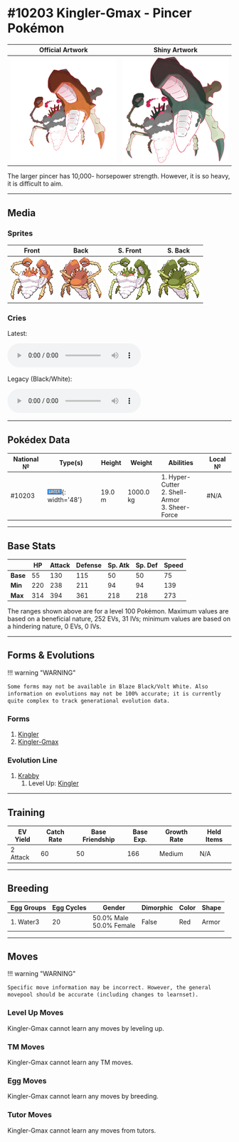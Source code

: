 # #10203 Kingler-Gmax - Pincer Pokémon

| Official Artwork | Shiny Artwork |
|------------------|---------------|
| ![Official Artwork](https://raw.githubusercontent.com/PokeAPI/sprites/master/sprites/pokemon/other/official-artwork/10203.png) | ![Official Artwork2](https://raw.githubusercontent.com/PokeAPI/sprites/master/sprites/pokemon/other/official-artwork/shiny/10203.png) |

The larger pincer has 10,000- horsepower strength. However, it is so heavy, it is difficult to aim.

---

## Media

### Sprites

| Front | Back | S. Front | S. Back |
|-------|------|----------|---------|
| ![Front](https://raw.githubusercontent.com/PokeAPI/sprites/master/sprites/pokemon/versions/generation-v/black-white/10203.png) | ![Back](https://raw.githubusercontent.com/PokeAPI/sprites/master/sprites/pokemon/versions/generation-v/black-white/back/10203.png) | ![Shiny Front](https://raw.githubusercontent.com/PokeAPI/sprites/master/sprites/pokemon/versions/generation-v/black-white/shiny/10203.png) | ![Shiny Back](https://raw.githubusercontent.com/PokeAPI/sprites/master/sprites/pokemon/versions/generation-v/black-white/back/shiny/10203.png) |

### Cries

Latest:
<p><audio controls>
  <source src="https://raw.githubusercontent.com/PokeAPI/cries/main/cries/pokemon/latest/10203.ogg" type="audio/ogg">
  Your browser does not support the audio element.
</audio></p>

Legacy (Black/White):
<p><audio controls>
  <source src="None" type="audio/ogg">
  Your browser does not support the audio element.
</audio></p>

---

## Pokédex Data

| National № | Type(s) | Height | Weight | Abilities | Local № |
|------------|---------|--------|--------|-----------|---------|
| #10203 | ![water](../assets/types/water.png){: width='48'} | 19.0 m | 1000.0 kg | 1. Hyper-Cutter<br>2. Shell-Armor<br>3. Sheer-Force | #N/A |

---

## Base Stats
|   | HP | Attack | Defense | Sp. Atk | Sp. Def | Speed |
|---|----|--------|---------|---------|---------|-------|
| **Base** | 55 | 130 | 115 | 50 | 50 | 75 |
| **Min** | 220 | 238 | 211 | 94 | 94 | 139 |
| **Max** | 314 | 394 | 361 | 218 | 218 | 273 |

The ranges shown above are for a level 100 Pokémon. Maximum values are based on a beneficial nature, 252 EVs, 31 IVs; minimum values are based on a hindering nature, 0 EVs, 0 IVs.

---

## Forms & Evolutions

!!! warning "WARNING"

    Some forms may not be available in Blaze Black/Volt White. Also information on evolutions may not be 100% accurate; it is currently quite complex to track generational evolution data.

### Forms

1. [Kingler](/bbvw-wiki/pokemon/kingler/)
2. [Kingler-Gmax](/bbvw-wiki/pokemon/kingler-gmax/)

### Evolution Line

1. [Krabby](/bbvw-wiki/pokemon/krabby/)
    1. Level Up: [Kingler](/bbvw-wiki/pokemon/kingler/)


---

## Training

| EV Yield | Catch Rate | Base Friendship | Base Exp. | Growth Rate | Held Items |
|----------|------------|-----------------|-----------|-------------|------------|
| 2 Attack | 60 | 50 | 166 | Medium | N/A |

---

## Breeding

| Egg Groups | Egg Cycles | Gender | Dimorphic | Color | Shape |
|------------|------------|--------|-----------|-------|-------|
| 1. Water3 | 20 | 50.0% Male<br>50.0% Female | False | Red | Armor |

---

## Moves

!!! warning "WARNING"

    Specific move information may be incorrect. However, the general movepool should be accurate (including changes to learnset).

### Level Up Moves

Kingler-Gmax cannot learn any moves by leveling up.

### TM Moves

Kingler-Gmax cannot learn any TM moves.

### Egg Moves

Kingler-Gmax cannot learn any moves by breeding.

### Tutor Moves

Kingler-Gmax cannot learn any moves from tutors.

